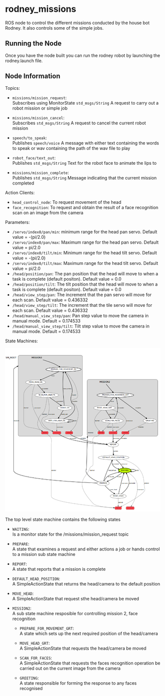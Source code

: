 # rodney_missions
ROS node to control the different missions conducted by the house bot Rodney. It also controls some of the simple jobs.

## Running the Node

Once you have the node built you can run the rodney robot by launching the rodney.launch file.

## Node Information
Topics:
* `missions/mission_request`:  
  Subscribes using MonitorState `std_msgs/String` A request to carry out a robot mission or simple job
  
* `missions/mission_cancel`:  
  Subscribes `std_msgs/String` A request to cancel the current robot mission
  
* `speech/to_speak`:  
  Publishes `speech/voice` A message with either text containing the words to speak or wav containing the path of the wav file to play
  
* `robot_face/text_out`:  
  Publishes `std_msgs/String` Text for the robot face to animate the lips to
  
* `missions/mission_complete`:  
  Publishes `std_msgs/String` Message indicating that the current mission completed

Action Clients:
* `head_control_node`: To request movement of the head
* `face_recognition`: To request and obtain the result of a face recognition scan on an image from the camera

Parameters:

* `/servo/index0/pan/min`: minimum range for the head pan servo. Default value = -(pi/2.0)
* `/servo/index0/pan/max`: Maximum range for the head pan servo. Default value = pi/2.0
* `/servo/index0/tilt/min`: Minimum range for the head tilt servo. Default value = -(pi/2.0)
* `/servo/index0/tilt/max`: Maximum range for the head tilt servo. Default value = pi/2.0
* `/head/position/pan`: The pan position that the head will move to when a task is complete (default positon). Default value = 0.0
* `/head/position/tilt`: The tilt position that the head will move to when a task is complete (default positon). Default value = 0.0
* `/head/view_step/pan`: The increment that the pan servo will move for each scan. Default value = 0.436332
* `/head/view_step/tilt`: The increment that the tile servo will move for each scan. Default value = 0.436332
* `/head/manual_view_step/pan`: Pan step value to move the camera in manual mode. Default = 0.174533
* `/head/manual_view_step/tilt`: Tilt step value to move the camera in manual mode. Default = 0.174533

State Machines:

![alt text](https://github.com/phopley/rodney_missions/blob/master/smach.png "State Machine")

The top level state machine contains the following states
* `WAITING`:  
  Is a monitor state for the /missions/mission_request topic
  
* `PREPARE`:  
  A state that examines a request and either actions a job or hands control to a mission sub state machine

* `REPORT`:  
  A state that reports that a mission is complete
  
* `DEFAULT_HEAD_POSITION`:  
  A SimpleActionState that returns the head/camera to the default position
  
* `MOVE_HEAD`:  
  A SimpleActionState that request sthe head/camera be moved
  
* `MISSION2`:  
  A sub state machine resposible for controlling mission 2, face recognition
  
  * `PREPARE_FOR_MOVEMENT_GRT`:  
    A state which sets up the next required position of the head/camera
    
  * `MOVE_HEAD_GRT`:  
    A SimpleActionState that requests the head/camera be moved
  
  * `SCAN_FOR_FACES`:  
    A SimpleActionState that requests the faces recognition operation be carried out on the current image from the camera
    
  * `GREETING`:  
    A state responsible for forming the response to any faces recognised


